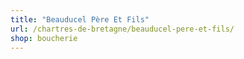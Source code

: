 ```yaml
---
title: "Beauducel Père Et Fils"
url: /chartres-de-bretagne/beauducel-pere-et-fils/
shop: boucherie
---
```

